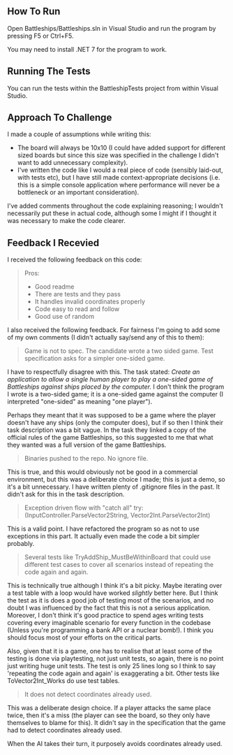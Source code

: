 ## How To Run

Open Battleships/Battleships.sln in Visual Studio and run the program by pressing F5 or Ctrl+F5.

You may need to install .NET 7 for the program to work.

## Running The Tests

You can run the tests within the BattleshipTests project from within Visual Studio.

## Approach To Challenge

I made a couple of assumptions while writing this:

- The board will always be 10x10 (I could have added support for different sized boards but since this size was specified in the challenge I didn't want to add unnecessary complexity).
- I've written the code like I would a real piece of code (sensibly laid-out, with tests etc), but I have still made context-appropriate decisions (i.e. this is a simple console application where performance will never be a bottleneck or an important consideration).

I've added comments throughout the code explaining reasoning; I wouldn't necessarily put these in actual code, although some I might if I thought it was necessary to make the code clearer.

## Feedback I Recevied

I received the following feedback on this code:

>Pros:
>- Good readme
>- There are tests and they pass
>- It handles invalid coordinates properly
>- Code easy to read and follow
>- Good use of random

I also received the following feedback. For fairness I'm going to add some of my own comments (I didn't actually say/send any of this to them):

>Game is not to spec. The candidate wrote a two sided game. Test specification asks for a simpler one-sided game.

I have to respectfully disagree with this. The task stated: _Create an application to allow a single human player to play a one-sided game of Battleships against ships placed by the computer._ I don't think the program I wrote is a two-sided game; it is a one-sided game against the computer (I interpreted "one-sided" as meaning "one player").

Perhaps they meant that it was supposed to be a game where the player doesn't have any ships (only the computer does), but if so then I think their task description was a bit vague. In the task they linked a copy of the official rules of the game Battleships, so this suggested to me that what they wanted was a full version of the game Battleships.

>Binaries pushed to the repo. No ignore file.

This is true, and this would obviously not be good in a commercial environment, but this was a deliberate choice I made; this is just a demo, so it's a bit unnecessary. I have written plenty of .gitignore files in the past. It didn't ask for this in the task description.

>Exception driven flow with "catch all" try: (InputController.ParseVector2String, Vector2Int.ParseVector2Int)

This is a valid point. I have refactored the program so as not to use exceptions in this part. It actually even made the code a bit simpler probably.

>Several tests like TryAddShip_MustBeWithinBoard that could use different test cases to cover all scenarios instead of repeating the code again and again.

This is technically true although I think it's a bit picky. Maybe iterating over a test table with a loop would have worked _slightly_ better here. But I think the test as it is does a good job of testing most of the scenarios, and no doubt I was influenced by the fact that this is not a serious application. Moreover, I don't think it's good practice to spend ages writing tests covering every imaginable scenario for every function in the codebase (Unless you're programming a bank API or a nuclear bomb!). I think you should focus most of your efforts on the critical parts. 

Also, given that it is a game, one has to realise that at least some of the testing is done via playtesting, not just unit tests, so again, there is no point just writing huge unit tests. The test is only 25 lines long so I think to say 'repeating the code again and again' is exaggerating a bit. Other tests like ToVector2Int_Works do use test tables.

>It does not detect coordinates already used.

This was a deliberate design choice. If a player attacks the same place twice, then it's a miss (the player can see the board, so they only have themselves to blame for this). It didn't say in the specification that the game had to detect coordinates already used.

When the AI takes their turn, it purposely avoids coordinates already used.
